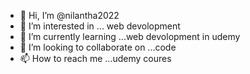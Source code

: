 - 👋 Hi, I’m @nilantha2022
- 👀 I’m interested in ... web devolopment
- 🌱 I’m currently learning ...web devolopment in udemy
- 💞️ I’m looking to collaborate on ...code 
- 📫 How to reach me ...udemy coures

<!---
nilantha2022/nilantha2022 is a ✨ special ✨ repository because its `README.md` (this file) appears on your GitHub profile.
You can click the Preview link to take a look at your changes.
--->







